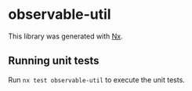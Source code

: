 # observable-util

This library was generated with [Nx](https://nx.dev).

## Running unit tests

Run `nx test observable-util` to execute the unit tests.
